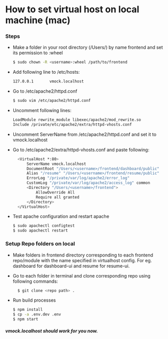 # How to set virtual host on local machine (mac)

### Steps
- Make a folder in your root directory (/Users/<username>) by name frontend and set its permission to <username>:wheel
  ```sh
  $ sudo chown -R <username>:wheel /path/to/frontend
  ```
- Add following line to /etc/hosts: 
    ```sh
    127.0.0.1		vmock.localhost
    ```
- Go to /etc/apache2/httpd.conf
  ```sh
  $ sudo vim /etc/apache2/httpd.conf
  ```
- Uncomment following lines:
  ```sh
  LoadModule rewrite_module libexec/apache2/mod_rewrite.so
  Include /private/etc/apache2/extra/httpd-vhosts.conf
  ```
- Uncomment ServerName from /etc/apache2/httpd.conf and set it to vmock.localhost

- Go to /etc/apache2/extra/httpd-vhosts.conf and paste following:
  ```sh
    <VirtualHost *:80>
        ServerName vmock.localhost
        DocumentRoot "/Users/<username>/frontend/dashboard/public"
        Alias "/resume" "/Users/<username>/frontend/resume/public"
        ErrorLog "/private/var/log/apache2/error_log"
        CustomLog "/private/var/log/apache2/access_log" common
        <Directory "/Users/<username>/frontend">
            AllowOverride All
            Require all granted
        </Directory>
    </VirtualHost>
  ```
- Test apache configuration and restart apache
  ```sh
  $ sudo apachectl configtest
  $ sudo apachectl restart
  ```
### Setup Repo folders on local
- Make folders in frontend directory corresponding to each frontend repo/module with the name specified in virtualhost config. For eg. dashboard for dashboard-ui and resume for resume-ui.
    

- Go to each folder in terminal and clone corresponding repo using following commands:
  ```sh
    $ git clone <repo path> .
  ```
- Run build processes
  ```sh
  $ npm install
  $ cp -a .env.dev .env
  $ npm start
  ```
##### vmock.localhost should work for you now.
